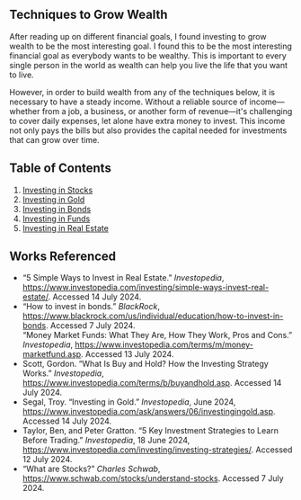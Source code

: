 ## Techniques to Grow Wealth

After reading up on different financial goals, I found investing to grow wealth to be the most interesting goal. I found this to be the most interesting financial goal as everybody wants to be wealthy. This is important to every single person in the world as wealth can help you live the life that you want to live. 

However, in order to build wealth from any of the techniques below, it is necessary to have a steady income. Without a reliable source of income—whether from a job, a business, or another form of revenue—it's challenging to cover daily expenses, let alone have extra money to invest. This income not only pays the bills but also provides the capital needed for investments that can grow over time.

## Table of Contents
1. [Investing in Stocks](background/wealth-techniques/stock-investing.md)
2. [Investing in Gold](background/wealth-techniques/gold-investing.md)
3. [Investing in Bonds](background/wealth-techniques/bonds-investing.md)
4. [Investing in Funds](background/wealth-techniques/funds-investing.md)
5. [Investing in Real Estate](background/wealth-techniques/estate-investing.md)


## Works Referenced  

- “5 Simple Ways to Invest in Real Estate.” *Investopedia*, https://www.investopedia.com/investing/simple-ways-invest-real-estate/. Accessed 14 July 2024\.  
- “How to invest in bonds.” *BlackRock*, https://www.blackrock.com/us/individual/education/how-to-invest-in-bonds. Accessed 7 July 2024\.  
“Money Market Funds: What They Are, How They Work, Pros and Cons.” *Investopedia*, https://www.investopedia.com/terms/m/money-marketfund.asp. Accessed 13 July 2024\.  
- Scott, Gordon. “What Is Buy and Hold? How the Investing Strategy Works.” *Investopedia*, https://www.investopedia.com/terms/b/buyandhold.asp. Accessed 14 July 2024\.  
- Segal, Troy. “Investing in Gold.” *Investopedia*, June 2024, https://www.investopedia.com/ask/answers/06/investingingold.asp. Accessed 14 July 2024\.  
- Taylor, Ben, and Peter Gratton. “5 Key Investment Strategies to Learn Before Trading.” *Investopedia*, 18 June 2024, https://www.investopedia.com/investing/investing-strategies/. Accessed 12 July 2024\.  
- “What are Stocks?” *Charles Schwab*, https://www.schwab.com/stocks/understand-stocks. Accessed 7 July 2024\.